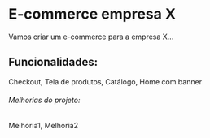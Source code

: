 # E-commerce empresa X

Vamos criar um e-commerce para a empresa X...

## Funcionalidades:

Checkout, Tela de produtos, Catálogo, Home com banner

###### Melhorias do projeto:

Melhoria1, Melhoria2